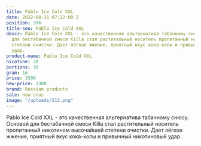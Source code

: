 ```yaml
---
title: Pablo Ice Cold XXL
date: 2022-08-31 07:22:00 Z
position: 396
title-seo: Pablo Ice Cold XXL
descr: Pablo Ice Cold XXL - это качественная альтернатива табачному снюсу. Основой
  для бестабачной смеси Killa стал растительный носитель пропитанный никотином высочайшей
  степени очистки. Дает лёгкое жжение, приятный вкус кока-колы и привычный никотиновый
  удар.
product-name: Pablo Ice Cold XXL
nicotine: 30
portions: 30
gram: 16
price: 3500
new-price: 2300
brand: Russian products
sale: new-snus
image: "/uploads/213.png"
---
```


Pablo Ice Cold XXL - это качественная альтернатива табачному снюсу. Основой для бестабачной смеси Killa стал растительный носитель пропитанный никотином высочайшей степени очистки. Дает лёгкое жжение, приятный вкус кока-колы и привычный никотиновый удар.